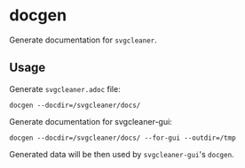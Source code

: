# docgen

Generate documentation for `svgcleaner`.

## Usage

Generate `svgcleaner.adoc` file:
```
docgen --docdir=/svgcleaner/docs/
```

Generate documentation for svgcleaner-gui:
```
docgen --docdir=/svgcleaner/docs/ --for-gui --outdir=/tmp
```

Generated data will be then used by `svgcleaner-gui`'s `docgen`.

